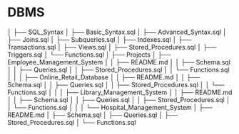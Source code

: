 # DBMS

│
├── SQL_Syntax
│   ├── Basic_Syntax.sql
│   ├── Advanced_Syntax.sql
│   ├── Joins.sql
│   ├── Subqueries.sql
│   ├── Indexes.sql
│   ├── Transactions.sql
│   ├── Views.sql
│   ├── Stored_Procedures.sql
│   ├── Triggers.sql
│   └── Functions.sql
│
├── Projects
│   ├── Employee_Management_System
│   │   ├── README.md
│   │   ├── Schema.sql
│   │   ├── Queries.sql
│   │   ├── Stored_Procedures.sql
│   │   └── Functions.sql
│   │
│   ├── Online_Retail_Database
│   │   ├── README.md
│   │   ├── Schema.sql
│   │   ├── Queries.sql
│   │   ├── Stored_Procedures.sql
│   │   └── Functions.sql
│   │
│   ├── Library_Management_System
│   │   ├── README.md
│   │   ├── Schema.sql
│   │   ├── Queries.sql
│   │   ├── Stored_Procedures.sql
│   │   └── Functions.sql
│   │
│   └── Hospital_Management_System
│       ├── README.md
│       ├── Schema.sql
│       ├── Queries.sql
│       ├── Stored_Procedures.sql
│       └── Functions.sql

